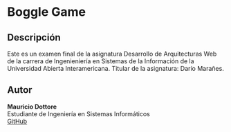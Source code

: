 # Boggle Game

## Descripción

Este es un examen final de la asignatura Desarrollo de Arquitecturas Web de la carrera de Ingenieniería en Sistemas de la Información de la Universidad Abierta Interamericana.
Titular de la asignatura: 
Darío Marañes.

## Autor
**Mauricio Dottore**  
Estudiante de Ingeniería en Sistemas Informáticos  
[GitHub](https://github.com/MauricioDottore)
